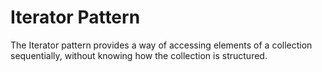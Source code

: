 # Iterator Pattern

The Iterator pattern provides a way of accessing elements of a collection sequentially,
without knowing how the collection is structured. 

